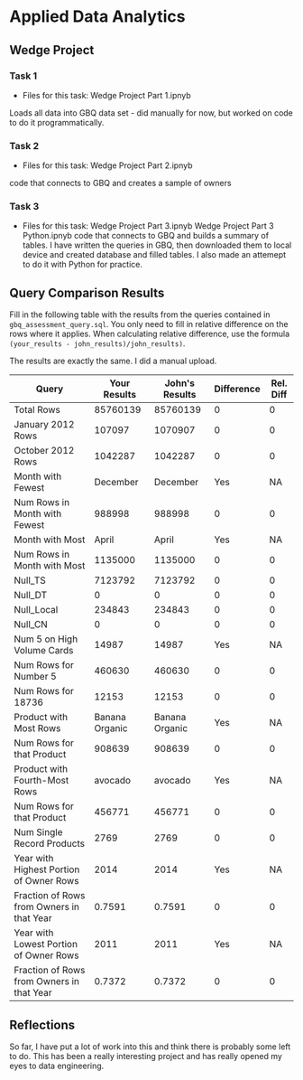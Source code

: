 
# Applied Data Analytics

## Wedge Project

<!-- I have spent a considerable amount of time on this over the last week and a half. I currently have everything uploaded manually. I would like to get the confirmation I have completed the project at a B level then will try to up it to an A when I have time. --> 

### Task 1

* Files for this task: 
  Wedge Project Part 1.ipnyb 

Loads all data into GBQ data set - did manually for now, but worked on code to do it programmatically.




### Task 2

* Files for this task: 
  Wedge Project Part 2.ipnyb 

code that connects to GBQ and creates a sample of owners




### Task 3

* Files for this task: 
 Wedge Project Part 3.ipnyb 
 Wedge Project Part 3 Python.ipnyb 
code that connects to GBQ and builds a summary of tables. I have written the queries in GBQ, then downloaded them to local device and created database and filled tables. I also made an attemept to do it with Python for practice.



## Query Comparison Results

Fill in the following table with the results from the 
queries contained in `gbq_assessment_query.sql`. You only
need to fill in relative difference on the rows where it applies. 
When calculating relative difference, use the formula 
` (your_results - john_results)/john_results)`. 

The results are exactly the same. I did a manual upload.

|  Query  |  Your Results  |  John's Results | Difference | Rel. Diff | 
|---|---|---|---|---|
| Total Rows  |85760139 | 85760139  |  0 | 0 |
| January 2012 Rows  | 107097  | 1070907  | 0 | 0  |
| October 2012 Rows  |  1042287 |  1042287 |  0 | 0  |
| Month with Fewest  |  December | December  | Yes | NA  |
| Num Rows in Month with Fewest  |  988998 | 988998  | 0 | 0  |
| Month with Most  | April  |  April | Yes | NA  |
| Num Rows in Month with Most  | 1135000  | 1135000  | 0  | 0  |
| Null_TS  | 7123792  | 7123792  |  0 | 0  |
| Null_DT  |  0 |  0 |  0 | 0  |
| Null_Local  |  234843 |  234843 | 0 |  0 |
| Null_CN  |  0 | 0  | 0  |  0 |
| Num 5 on High Volume Cards  | 14987  | 14987  | Yes  | NA  |
| Num Rows for Number 5 |460630|  460630 | 0  | 0 |
| Num Rows for 18736  |  12153 | 12153  |  0 |  0 |
| Product with Most Rows  |  Banana Organic | Banana Organic | Yes | NA  |
| Num Rows for that Product  |  908639 | 908639 | 0  |  0 |
| Product with Fourth-Most Rows  | avocado  | avocado  | Yes | NA  |
| Num Rows for that Product  | 456771  | 456771  |  0 |  0 |
| Num Single Record Products  | 2769  |  2769 |  0 | 0 |
| Year with Highest Portion of Owner Rows  | 2014  | 2014  | Yes | NA |
| Fraction of Rows from Owners in that Year  |  0.7591 | 0.7591  | 0  | 0  |
| Year with Lowest Portion of Owner Rows  |  2011 | 2011  | Yes | NA |
| Fraction of Rows from Owners in that Year  | 0.7372  | 0.7372 | 0  |  0 |

## Reflections

 So far, I have put a lot of work into this and think there is probably some left to do. This has been a really interesting project and has really opened my eyes to data engineering. 
